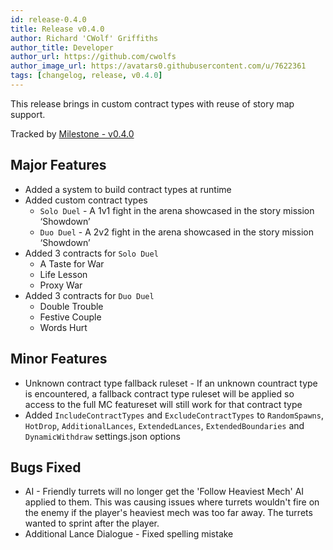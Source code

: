 ```yaml
---
id: release-0.4.0
title: Release v0.4.0
author: Richard 'CWolf' Griffiths
author_title: Developer
author_url: https://github.com/cwolfs
author_image_url: https://avatars0.githubusercontent.com/u/7622361
tags: [changelog, release, v0.4.0]
---
```


This release brings in custom contract types with reuse of story map support.

Tracked by [Milestone - v0.4.0](https://github.com/CWolfs/MissionControl/milestone/6?closed=1)

## Major Features

- Added a system to build contract types at runtime
- Added custom contract types
  - `Solo Duel` - A 1v1 fight in the arena showcased in the story mission ‘Showdown’
  - `Duo Duel` - A 2v2 fight in the arena showcased in the story mission ‘Showdown’
- Added 3 contracts for `Solo Duel`
  - A Taste for War
  - Life Lesson
  - Proxy War
- Added 3 contracts for `Duo Duel`
  - Double Trouble
  - Festive Couple
  - Words Hurt

## Minor Features

- Unknown contract type fallback ruleset - If an unknown countract type is encountered, a fallback contract type ruleset will be applied so access to the full MC featureset will still work for that contract type
- Added `IncludeContractTypes` and `ExcludeContractTypes` to `RandomSpawns`, `HotDrop`, `AdditionalLances`, `ExtendedLances`, `ExtendedBoundaries` and `DynamicWithdraw` settings.json options

## Bugs Fixed

- AI - Friendly turrets will no longer get the 'Follow Heaviest Mech' AI applied to them. This was causing issues where turrets wouldn't fire on the enemy if the player's heaviest mech was too far away. The turrets wanted to sprint after the player.
- Additional Lance Dialogue - Fixed spelling mistake
